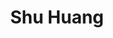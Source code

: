 ---
layout: none
title: Shu Huang
letters: M.S., M.P.H.
description: PhD Candidate
email: shu.huang@ufl.edu
linkedin: https://www.linkedin.com/in/shu-huang-2007/
img: assets/img/Shu.jpg
importance: 1
category: 
---